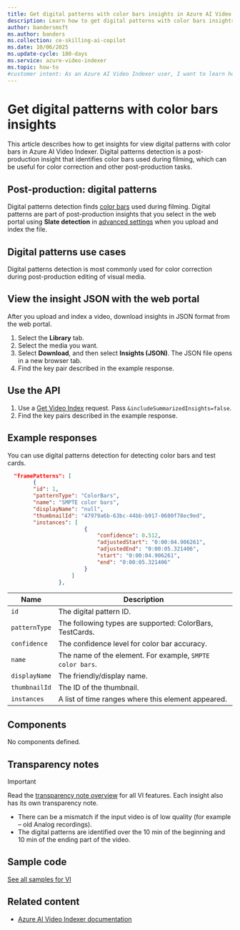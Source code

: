 ```yaml
---
title: Get digital patterns with color bars insights in Azure AI Video Indexer
description: Learn how to get digital patterns with color bars insights with Azure AI Video Indexer.
author: bandersmsft
ms.author: banders
ms.collection: ce-skilling-ai-copilot
ms.date: 10/06/2025
ms.update-cycle: 180-days
ms.service: azure-video-indexer
ms.topic: how-to
#customer intent: As an Azure AI Video Indexer user, I want to learn how get color bar insights with Azure AI Video Indexer.
---
```


# Get digital patterns with color bars insights

This article describes how to get insights for view digital patterns with color bars in Azure AI Video Indexer. Digital patterns detection is a post-production insight that identifies color bars used during filming, which can be useful for color correction and other post-production tasks.

## Post-production: digital patterns

Digital patterns detection finds [color bars](https://en.wikipedia.org/wiki/SMPTE_color_bars) used during filming. Digital patterns are part of post-production insights that you select in the web portal using **Slate detection** in [advanced settings](indexing-configuration-guide.md?#advanced-settings) when you upload and index the file.

## Digital patterns use cases

Digital patterns detection is most commonly used for color correction during post-production editing of visual media.

## View the insight JSON with the web portal

After you upload and index a video, download insights in JSON format from the web portal.

1. Select the **Library** tab.
1. Select the media you want.
1. Select **Download**, and then select **Insights (JSON)**. The JSON file opens in a new browser tab.
1. Find the key pair described in the example response.

## Use the API

1. Use a [Get Video Index](https://api-portal.videoindexer.ai/api-details#api=Operations&operation=Get-Video-Index) request. Pass `&includeSummarizedInsights=false`.
2. Find the key pairs described in the example response.

## Example responses

You can use digital patterns detection for detecting color bars and test cards.

```json
  "framePatterns": [
        {
        "id": 1,
        "patternType": "ColorBars",
        "name": "SMPTE color bars",
        "displayName": "null",
        "thumbnailId": "47979a6b-63bc-44bb-b917-0600f78ec9ed",
        "instances": [
                        {
                            "confidence": 0.512,
                            "adjustedStart": "0:00:04.906261",
                            "adjustedEnd": "0:00:05.321406",
                            "start": "0:00:04.906261",
                            "end": "0:00:05.321406"
                        }
                    ]
                },
```

|Name|Description|
|---|---|
|`id`|The digital pattern ID.|
|`patternType`|The following types are supported: ColorBars, TestCards.|
|`confidence`|The confidence level for color bar accuracy.|
|`name`|The name of the element. For example, `SMPTE color bars`.|
|`displayName`| The friendly/display name.
|`thumbnailId`|The ID of the thumbnail.|
|`instances`|A list of time ranges where this element appeared.|

## Components

No components defined.

## Transparency notes

> [!IMPORTANT]
> Read the [transparency note overview](/legal/azure-video-indexer/transparency-note?context=/azure/azure-video-indexer/context/context) for all VI features. Each insight also has its own transparency note.

- There can be a mismatch if the input video is of low quality (for example – old Analog recordings). 
- The digital patterns are identified over the 10 min of the beginning and 10 min of the ending part of the video.

## Sample code

[See all samples for VI](https://github.com/Azure-Samples/azure-video-indexer-samples)

## Related content

- [Azure AI Video Indexer documentation](index.yml)